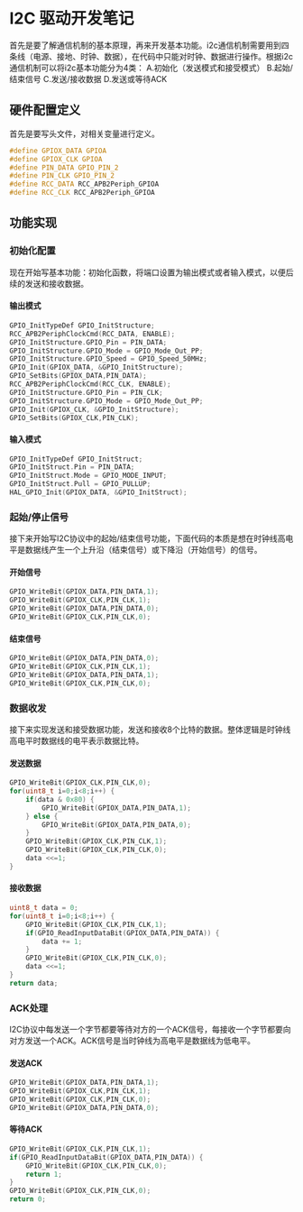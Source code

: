 
# I2C 驱动开发笔记
首先是要了解通信机制的基本原理，再来开发基本功能。i2c通信机制需要用到四条线（电源、接地、时钟、数据），在代码中只能对时钟、数据进行操作。根据i2c通信机制可以将i2c基本功能分为4类：
A.初始化（发送模式和接受模式）
B.起始/结束信号
C.发送/接收数据
D.发送或等待ACK
## 硬件配置定义
首先是要写头文件，对相关变量进行定义。
```c
#define GPIOX_DATA GPIOA
#define GPIOX_CLK GPIOA
#define PIN_DATA GPIO_PIN_2
#define PIN_CLK GPIO_PIN_2
#define RCC_DATA RCC_APB2Periph_GPIOA
#define RCC_CLK RCC_APB2Periph_GPIOA
```

## 功能实现

### 初始化配置
现在开始写基本功能：初始化函数，将端口设置为输出模式或者输入模式，以便后续的发送和接收数据。
#### 输出模式
```c
GPIO_InitTypeDef GPIO_InitStructure;
RCC_APB2PeriphClockCmd(RCC_DATA, ENABLE);
GPIO_InitStructure.GPIO_Pin = PIN_DATA;     
GPIO_InitStructure.GPIO_Mode = GPIO_Mode_Out_PP;          
GPIO_InitStructure.GPIO_Speed = GPIO_Speed_50MHz;
GPIO_Init(GPIOX_DATA, &GPIO_InitStructure);
GPIO_SetBits(GPIOX_DATA,PIN_DATA);
RCC_APB2PeriphClockCmd(RCC_CLK, ENABLE);
GPIO_InitStructure.GPIO_Pin = PIN_CLK;     
GPIO_InitStructure.GPIO_Mode = GPIO_Mode_Out_PP;          
GPIO_Init(GPIOX_CLK, &GPIO_InitStructure);
GPIO_SetBits(GPIOX_CLK,PIN_CLK);
```
#### 输入模式
```c
GPIO_InitTypeDef GPIO_InitStruct;
GPIO_InitStruct.Pin = PIN_DATA;
GPIO_InitStruct.Mode = GPIO_MODE_INPUT;
GPIO_InitStruct.Pull = GPIO_PULLUP;
HAL_GPIO_Init(GPIOX_DATA, &GPIO_InitStruct);
```

### 起始/停止信号
接下来开始写I2C协议中的起始/结束信号功能，下面代码的本质是想在时钟线高电平是数据线产生一个上升沿（结束信号）或下降沿（开始信号）的信号。
#### 开始信号
```c
GPIO_WriteBit(GPIOX_DATA,PIN_DATA,1);
GPIO_WriteBit(GPIOX_CLK,PIN_CLK,1);
GPIO_WriteBit(GPIOX_DATA,PIN_DATA,0);
GPIO_WriteBit(GPIOX_CLK,PIN_CLK,0);
```

#### 结束信号
```c
GPIO_WriteBit(GPIOX_DATA,PIN_DATA,0);
GPIO_WriteBit(GPIOX_CLK,PIN_CLK,1);
GPIO_WriteBit(GPIOX_DATA,PIN_DATA,1);
GPIO_WriteBit(GPIOX_CLK,PIN_CLK,0);
```

### 数据收发
接下来实现发送和接受数据功能，发送和接收8个比特的数据。整体逻辑是时钟线高电平时数据线的电平表示数据比特。
#### 发送数据
```c
GPIO_WriteBit(GPIOX_CLK,PIN_CLK,0);
for(uint8_t i=0;i<8;i++) {
    if(data & 0x80) {
        GPIO_WriteBit(GPIOX_DATA,PIN_DATA,1);
    } else {
        GPIO_WriteBit(GPIOX_DATA,PIN_DATA,0);
    }
    GPIO_WriteBit(GPIOX_CLK,PIN_CLK,1);
    GPIO_WriteBit(GPIOX_CLK,PIN_CLK,0);
    data <<=1;
}
```

#### 接收数据
```c
uint8_t data = 0;
for(uint8_t i=0;i<8;i++) {
    GPIO_WriteBit(GPIOX_CLK,PIN_CLK,1);
    if(GPIO_ReadInputDataBit(GPIOX_DATA,PIN_DATA)) {
        data += 1;
    }
    GPIO_WriteBit(GPIOX_CLK,PIN_CLK,0);
    data <<=1;
}
return data;
```

### ACK处理
I2C协议中每发送一个字节都要等待对方的一个ACK信号，每接收一个字节都要向对方发送一个ACK。ACK信号是当时钟线为高电平是数据线为低电平。
#### 发送ACK
```c
GPIO_WriteBit(GPIOX_DATA,PIN_DATA,1);
GPIO_WriteBit(GPIOX_CLK,PIN_CLK,1);
GPIO_WriteBit(GPIOX_CLK,PIN_CLK,0);
GPIO_WriteBit(GPIOX_DATA,PIN_DATA,0);
```

#### 等待ACK
```c
GPIO_WriteBit(GPIOX_CLK,PIN_CLK,1);
if(GPIO_ReadInputDataBit(GPIOX_DATA,PIN_DATA)) {
    GPIO_WriteBit(GPIOX_CLK,PIN_CLK,0);
    return 1;
}
GPIO_WriteBit(GPIOX_CLK,PIN_CLK,0);
return 0;
```
```
